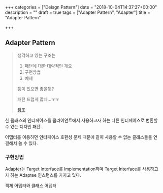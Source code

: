 +++
categories = ["Deisgn Pattern"]
date = "2018-10-04T14:37:27+00:00"
description = ""
draft = true
tags = ["Adapter Pattern", "Adapter"]
title = "Adapter Pattern"

+++
## Adapter Pattern

> 생각하고 있는 구조는
>
> 1. 패턴에 대한 대략적인 개요
> 2. 구현방법
> 3. 예제
>
> 등이 있으면 좋을듯?
>
> 패턴 드럽게 많네...ㅜㅜ
>
> [참조](http://jusungpark.tistory.com/22)

한 클래스의 인터페이스를 클라이언트에서 사용하고자 하는 다른 인터페이스로 변환할 수 있는 디자인 패턴.

어댑터를 이용하면 인터페이스 호환성 문제 때문에 같이 사용할 수 없는 클래스들을 연결해서 쓸 수 있다.

### 구현방법

Adapter는 Target Interface를 Implementation하며 Target Interface를 사용하고자 하는 Adaptee 인스턴스를 가지고 있다.

객체 어댑터와 클래스 어댑터